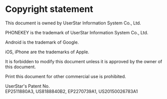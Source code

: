 # Copyright statement

This document is owned by UserStar Information System Co., Ltd.

PHONEKEY is the trademark of UserStar Information System Co., Ltd.

Android is the trademark of Google.

iOS, iPhone are the trademarks of Apple.

It is forbidden to modify this document unless it is approved by the owner of this document.

Print this document for other commercial use is prohibited.

UserStar's Patent No.  
EP2511880A3, US8188840B2, EP2270739A1, US20150026783A1

